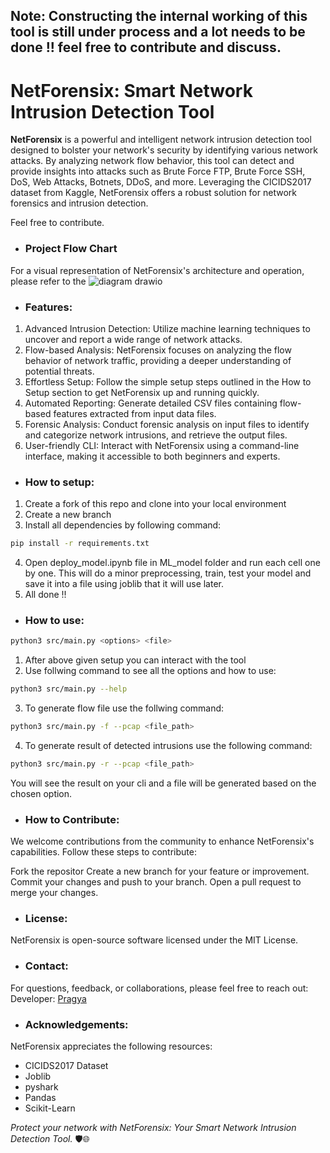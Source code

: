 ## Note: Constructing the internal working of this tool is still under process and a lot needs to be done !! feel free to contribute and discuss. 

<h1>NetForensix: Smart Network Intrusion Detection Tool</h1>

<b>NetForensix</b> is a powerful and intelligent network intrusion detection tool designed to bolster your network's security by identifying various network attacks. By analyzing network flow behavior, this tool can detect and provide insights into attacks such as Brute Force FTP, Brute Force SSH, DoS, Web Attacks, Botnets, DDoS, and more. Leveraging the CICIDS2017 dataset from Kaggle, NetForensix offers a robust solution for network forensics and intrusion detection.

Feel free to contribute.

<ul><li><h3>Project Flow Chart</h3></li></ul>

For a visual representation of NetForensix's architecture and operation, please refer to the 
![diagram drawio](https://github.com/Flanker-shyam/Network-Intrusion-detection-system/assets/85950516/842c3670-cf43-4aa1-9701-868639c75504)

<ul><li><h3>Features:</h3></li></ul>
<ol>
<li>Advanced Intrusion Detection: Utilize machine learning techniques to uncover and report a wide range of network attacks.</li>
<li>Flow-based Analysis: NetForensix focuses on analyzing the flow behavior of network traffic, providing a deeper understanding of potential threats.</li>
<li>Effortless Setup: Follow the simple setup steps outlined in the How to Setup section to get NetForensix up and running quickly.</li>
<li>Automated Reporting: Generate detailed CSV files containing flow-based features extracted from input data files.</li>
<li>Forensic Analysis: Conduct forensic analysis on input files to identify and categorize network intrusions, and retrieve the output files.</li>
<li>User-friendly CLI: Interact with NetForensix using a command-line interface, making it accessible to both beginners and experts.</li>
</ol>
<ul><li><h3>How to setup:</h3></li></ul>

1. Create a fork of this repo and clone into your local environment
2. Create a new branch
3. Install all dependencies by following command:
```bash
pip install -r requirements.txt
```
4. Open deploy_model.ipynb file in ML_model folder and run each cell one by one. This will do a minor preprocessing,
    train, test your model and save it into a file using joblib that it will use later.<br>
5. All done !!

<ul><li><h3>How to use:</h3></li></ul>

```bash
python3 src/main.py <options> <file>
```
1. After above given setup you can interact with the tool
2. Use follwing command to see all the options and how to use:
```bash
python3 src/main.py --help
```
3. To generate flow file use the follwing command:
```bash
python3 src/main.py -f --pcap <file_path>
```
4. To generate result of detected intrusions use the following command:
```bash
python3 src/main.py -r --pcap <file_path>
```

You will see the result on your cli and a file will be generated based on the chosen option.

<ul><li><h3>How to Contribute:</h3></li></ul>

We welcome contributions from the community to enhance NetForensix's capabilities. Follow these steps to contribute:

Fork the repositor
Create a new branch for your feature or improvement.
Commit your changes and push to your branch.
Open a pull request to merge your changes.

<ul><li><h3>License:</h3></li></ul>
NetForensix is open-source software licensed under the MIT License.

<ul><li><h3>Contact:</h3></li></ul>
For questions, feedback, or collaborations, please feel free to reach out:
<div>Developer: <a href="https://www.linkedin.com/in/pragya-gupta-pg/">Pragya</a></div>

<ul><li><h3>Acknowledgements:</h3></li></ul>
NetForensix appreciates the following resources:
<ul>
<li>CICIDS2017 Dataset</li>
<li>Joblib</li>
<li>pyshark</li>
<li>Pandas</li>
<li>Scikit-Learn</li>
</ul>

<em>Protect your network with NetForensix: Your Smart Network Intrusion Detection Tool. </em>🛡️🌐


